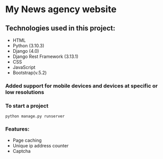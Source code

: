 # My News agency website

## Technologies used in this project:
- HTML
- Python (3.10.3)
- Django (4.0)
- Django Rest Framework (3.13.1)
- CSS
- JavaScript
- Bootstrap(v.5.2)

### Added support for mobile devices and devices at specific or low resolutions

### To start a project
```
python manage.py runserver
```
### Features:

- Page caching
- Unique ip address counter
- Captcha
